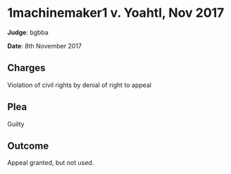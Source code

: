 # 1machinemaker1 v. Yoahtl, Nov 2017
**Judge**: bgbba

**Date**: 8th November 2017

## Charges
Violation of civil rights by denial of right to appeal

## Plea
Guilty

## Outcome
Appeal granted, but not used.
